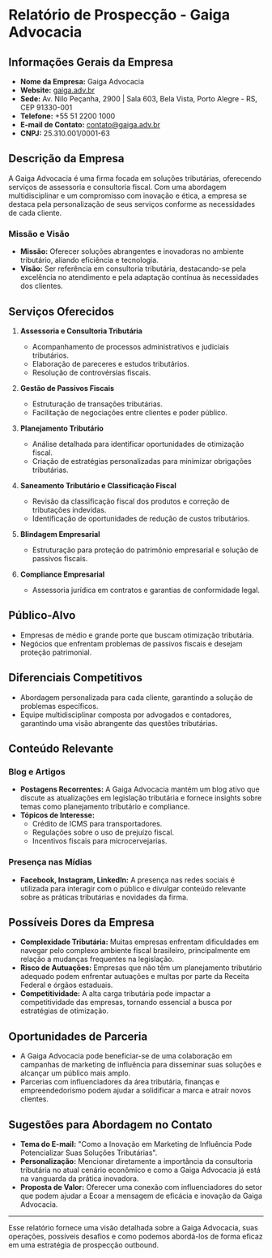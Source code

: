# Relatório de Prospecção - Gaiga Advocacia

## Informações Gerais da Empresa
- **Nome da Empresa:** Gaiga Advocacia
- **Website:** [gaiga.adv.br](https://gaiga.adv.br)
- **Sede:** Av. Nilo Peçanha, 2900 | Sala 603, Bela Vista, Porto Alegre - RS, CEP 91330-001
- **Telefone:** +55 51 2200 1000
- **E-mail de Contato:** contato@gaiga.adv.br
- **CNPJ:** 25.310.001/0001-63

## Descrição da Empresa
A Gaiga Advocacia é uma firma focada em soluções tributárias, oferecendo serviços de assessoria e consultoria fiscal. Com uma abordagem multidisciplinar e um compromisso com inovação e ética, a empresa se destaca pela personalização de seus serviços conforme as necessidades de cada cliente.

### Missão e Visão
- **Missão:** Oferecer soluções abrangentes e inovadoras no ambiente tributário, aliando eficiência e tecnologia.
- **Visão:** Ser referência em consultoria tributária, destacando-se pela excelência no atendimento e pela adaptação contínua às necessidades dos clientes.

## Serviços Oferecidos
1. **Assessoria e Consultoria Tributária**
   - Acompanhamento de processos administrativos e judiciais tributários.
   - Elaboração de pareceres e estudos tributários.
   - Resolução de controvérsias fiscais.

2. **Gestão de Passivos Fiscais**
   - Estruturação de transações tributárias.
   - Facilitação de negociações entre clientes e poder público.

3. **Planejamento Tributário**
   - Análise detalhada para identificar oportunidades de otimização fiscal.
   - Criação de estratégias personalizadas para minimizar obrigações tributárias.

4. **Saneamento Tributário e Classificação Fiscal**
   - Revisão da classificação fiscal dos produtos e correção de tributações indevidas.
   - Identificação de oportunidades de redução de custos tributários.

5. **Blindagem Empresarial**
   - Estruturação para proteção do patrimônio empresarial e solução de passivos fiscais.

6. **Compliance Empresarial**
   - Assessoria jurídica em contratos e garantias de conformidade legal.

## Público-Alvo
- Empresas de médio e grande porte que buscam otimização tributária.
- Negócios que enfrentam problemas de passivos fiscais e desejam proteção patrimonial.

## Diferenciais Competitivos
- Abordagem personalizada para cada cliente, garantindo a solução de problemas específicos.
- Equipe multidisciplinar composta por advogados e contadores, garantindo uma visão abrangente das questões tributárias.

## Conteúdo Relevante
### Blog e Artigos
- **Postagens Recorrentes:** A Gaiga Advocacia mantém um blog ativo que discute as atualizações em legislação tributária e fornece insights sobre temas como planejamento tributário e compliance.
- **Tópicos de Interesse:**
   - Crédito de ICMS para transportadores.
   - Regulações sobre o uso de prejuízo fiscal.
   - Incentivos fiscais para microcervejarias.

### Presença nas Mídias
- **Facebook, Instagram, LinkedIn:** A presença nas redes sociais é utilizada para interagir com o público e divulgar conteúdo relevante sobre as práticas tributárias e novidades da firma.

## Possíveis Dores da Empresa
- **Complexidade Tributária:** Muitas empresas enfrentam dificuldades em navegar pelo complexo ambiente fiscal brasileiro, principalmente em relação a mudanças frequentes na legislação.
- **Risco de Autuações:** Empresas que não têm um planejamento tributário adequado podem enfrentar autuações e multas por parte da Receita Federal e órgãos estaduais.
- **Competitividade:** A alta carga tributária pode impactar a competitividade das empresas, tornando essencial a busca por estratégias de otimização.

## Oportunidades de Parceria
- A Gaiga Advocacia pode beneficiar-se de uma colaboração em campanhas de marketing de influência para disseminar suas soluções e alcançar um público mais amplo.
- Parcerias com influenciadores da área tributária, finanças e empreendedorismo podem ajudar a solidificar a marca e atraír novos clientes.

## Sugestões para Abordagem no Contato
- **Tema do E-mail:** "Como a Inovação em Marketing de Influência Pode Potencializar Suas Soluções Tributárias".
- **Personalização:** Mencionar diretamente a importância da consultoria tributária no atual cenário econômico e como a Gaiga Advocacia já está na vanguarda da prática inovadora.
- **Proposta de Valor:** Oferecer uma conexão com influenciadores do setor que podem ajudar a Ecoar a mensagem de eficácia e inovação da Gaiga Advocacia.

---

Esse relatório fornece uma visão detalhada sobre a Gaiga Advocacia, suas operações, possíveis desafios e como podemos abordá-los de forma eficaz em uma estratégia de prospecção outbound.